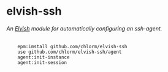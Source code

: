 # elvish-ssh

###### An [Elvish](https://elv.sh) module for automatically configuring an ssh-agent.

```elvish
    epm:imstall github.com/chlorm/elvish-ssh
    use github.com/chlorm/elvish-ssh/agent
    agent:init-instance
    agent:init-session
```
